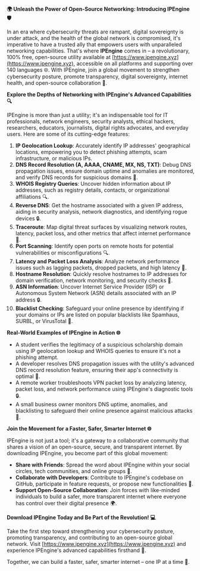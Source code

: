 **🌍 Unleash the Power of Open-Source Networking: Introducing IPEngine 🛡️**

In an era where cybersecurity threats are rampant, digital sovereignty is under attack, and the health of the global network is compromised, it's imperative to have a trusted ally that empowers users with unparalleled networking capabilities. That's where **IPEngine** comes in – a revolutionary, 100% free, open-source utility available at [https://www.ipengine.xyz](https://www.ipengine.xyz), accessible on all platforms and supporting over 140 languages 🌐. With IPEngine, join a global movement to strengthen cybersecurity posture, promote transparency, digital sovereignty, internet health, and open-source collaboration 🔗.

**Explore the Depths of Networking with IPEngine's Advanced Capabilities 🔍**

IPEngine is more than just a utility; it's an indispensable tool for IT professionals, network engineers, security analysts, ethical hackers, researchers, educators, journalists, digital rights advocates, and everyday users. Here are some of its cutting-edge features:

1.  **IP Geolocation Lookup**: Accurately identify IP addresses' geographical locations, empowering you to detect phishing attempts, scam infrastructure, or malicious IPs.
2.  **DNS Record Resolution (A, AAAA, CNAME, MX, NS, TXT)**: Debug DNS propagation issues, ensure domain uptime and anomalies are monitored, and verify DNS records for suspicious domains 📡.
3.  **WHOIS Registry Queries**: Uncover hidden information about IP addresses, such as registry details, contacts, or organizational affiliations 🔍.
4.  **Reverse DNS**: Get the hostname associated with a given IP address, aiding in security analysis, network diagnostics, and identifying rogue devices 🔒.
5.  **Traceroute**: Map digital threat surfaces by visualizing network routes, latency, packet loss, and other metrics that affect internet performance 🚀.
6.  **Port Scanning**: Identify open ports on remote hosts for potential vulnerabilities or misconfigurations 🔍.
7.  **Latency and Packet Loss Analysis**: Analyze network performance issues such as lagging packets, dropped packets, and high latency 🔑.
8.  **Hostname Resolution**: Quickly resolve hostnames to IP addresses for domain verification, network monitoring, and security checks 📡.
9.  **ASN Information**: Uncover Internet Service Provider (ISP) or Autonomous System Network (ASN) details associated with an IP address 🔒.
10. **Blacklist Checking**: Safeguard your online presence by identifying if your domains or IPs are listed on popular blacklists like Spamhaus, SURBL, or VirusTotal 🚫.

**Real-World Examples of IPEngine in Action 🌐**

*   A student verifies the legitimacy of a suspicious scholarship domain using IP geolocation lookup and WHOIS queries to ensure it's not a phishing attempt.
*   A developer resolves DNS propagation issues with the utility's advanced DNS record resolution feature, ensuring their app's connectivity is optimal 📡.
*   A remote worker troubleshoots VPN packet loss by analyzing latency, packet loss, and network performance using IPEngine's diagnostic tools 🔒.
*   A small business owner monitors DNS uptime, anomalies, and blacklisting to safeguard their online presence against malicious attacks 🚫.

**Join the Movement for a Faster, Safer, Smarter Internet 🌐**

IPEngine is not just a tool; it's a gateway to a collaborative community that shares a vision of an open-source, secure, and transparent internet. By downloading IPEngine, you become part of this global movement:

*   **Share with Friends**: Spread the word about IPEngine within your social circles, tech communities, and online groups 📢.
*   **Collaborate with Developers**: Contribute to IPEngine's codebase on GitHub, participate in feature requests, or propose new functionalities 🔬.
*   **Support Open-Source Collaboration**: Join forces with like-minded individuals to build a safer, more transparent internet where everyone has control over their digital presence 🌍.

**Download IPEngine Today and Be Part of the Revolution! 💻**

Take the first step toward strengthening your cybersecurity posture, promoting transparency, and contributing to an open-source global network. Visit [https://www.ipengine.xyz](https://www.ipengine.xyz) and experience IPEngine's advanced capabilities firsthand 🚀.

Together, we can build a faster, safer, smarter internet – one IP at a time 🔑.